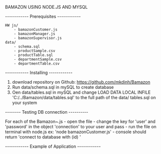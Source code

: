 BAMAZON USING NODE.JS AND MYSQL	

------------ Prerequisites ------------

	HW js/
		- bamazonCustomer.js
		- bamazonManager.js
		- bamazonSupervisor.js
	data/
		- schema.sql
		- productSample.csv
		- productTable.sql
		- departmentSample.csv
		- departmentTable.csv

------------ Installing ------------

1. download repository on Github: https://github.com/mkdinh/Bamazon
2. Run data/schema.sql in mySQL to create database
3. Oen data/tables.sql in mySQL and change LOAD DATA LOCAL INFILE 'C:/../Bamazon/data/tables.sql' to the full path of the data/	tables.sql on your system

-------- Testing DB connection ----------

For each of the Bamazon~.js
	- open the file
	- change the key for 'user' and 'password' in the object 'connection' to your user and pass
	- run the file on terminal with node.js ex: 'node bamazonCustomer.js'
	- console should return 'connect to database with (id) ' 

------------ Example of Application ------------
